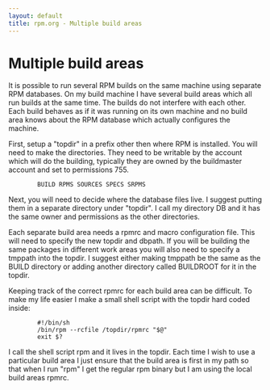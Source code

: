 ```yaml
---
layout: default
title: rpm.org - Multiple build areas
---
```

# Multiple build areas

It is possible to run several RPM builds on the same machine using
separate RPM databases.  On my build machine I have several build
areas which all run builds at the same time.  The builds do not
interfere with each other.  Each build behaves as if it was running on
its own machine and no build area knows about the RPM database which
actually configures the machine.

First, setup a "topdir" in a prefix other then where RPM is
installed.  You will need to make the directories.  They need to be
writable by the account which will do the building, typically they
are owned by the buildmaster account and set to permissions
755.

```
        BUILD RPMS SOURCES SPECS SRPMS
```

Next, you will need to decide where the database files live. I suggest
putting them in a separate directory under "topdir".  I call my
directory DB and it has the same owner and permissions as the other
directories.

Each separate build area needs a rpmrc and macro configuration file. This
will need to specify the new topdir and dbpath.  If you will be building
the same packages in different work areas you will also need to specify a
tmppath into the topdir.  I suggest either making tmppath be the same as
the BUILD directory or adding another directory called BUILDROOT for it
in the topdir.

Keeping track of the correct rpmrc for each build area can be
difficult.  To make my life easier I make a small shell script with the
topdir hard coded inside:

```
        #!/bin/sh
        /bin/rpm --rcfile /topdir/rpmrc "$@"
        exit $?
```

I call the shell script rpm and it lives in the topdir.  Each time I
wish to use a particular build area I just ensure that the build area
is first in my path so that when I run "rpm" I get the regular rpm
binary but I am using the local build areas rpmrc.
